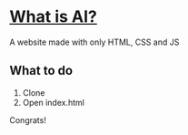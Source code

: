 # [What is AI?](https://whatisai.web.app)

A website made with only HTML, CSS and JS

## What to do

1. Clone
2. Open index.html

Congrats!
